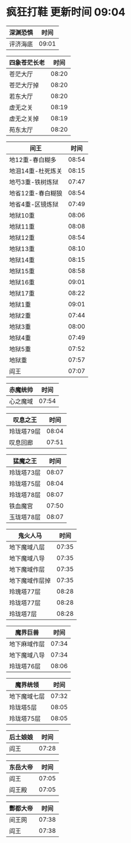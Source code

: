 # 疯狂打鞋 更新时间 09:04

| 深渊恐惧   | 时间    |
|--------|-------|
| 评济海底 | 09:01 |

| 四象苍茫长老   | 时间    |
|--------|-------|
| 苍茫大厅 | 08:20 |
| 苍茫大厅掉 | 08:20 |
| 若东大厅 | 08:20 |
| 虚无之关 | 08:19 |
| 虚无之关掉 | 08:19 |
| 苑东太厅 | 08:20 |

| 间王   | 时间    |
|--------|-------|
| 地12重-春白糊多 | 08:54 |
| 地泪14重-杜死炼关 | 08:15 |
| 地芍3重-铁树炼狱 | 07:47 |
| 地省12重-春白糊狼 | 08:54 |
| 地省4重-区镜炼狱 | 07:49 |
| 地狱10重 | 08:06 |
| 地狱11重 | 08:08 |
| 地狱12重 | 08:54 |
| 地狱13重 | 08:10 |
| 地狱14重 | 08:15 |
| 地狱15重 | 08:58 |
| 地狱16重 | 09:01 |
| 地狱17重 | 08:22 |
| 地狱1重 | 09:01 |
| 地狱2重 | 07:44 |
| 地狱3重 | 08:00 |
| 地狱4重 | 07:49 |
| 地狱5重 | 07:52 |
| 地狱重 | 07:57 |
| 阎王 | 07:07 |

| 赤魔统帅   | 时间    |
|--------|-------|
| 心之魔域 | 07:54 |

| 叹息之王   | 时间    |
|--------|-------|
| 玲珑塔79层 | 08:04 |
| 叹息回廊 | 07:51 |

| 猛魔之王   | 时间    |
|--------|-------|
| 玲珑塔73层 | 08:07 |
| 玲珑塔75层 | 08:04 |
| 玲珑塔78层 | 08:07 |
| 铁血魔宫 | 07:50 |
| 玉珑塔78层 | 08:07 |

| 鬼火人马   | 时间    |
|--------|-------|
| 地下魔域八层 | 07:35 |
| 地下魔域八导 | 07:35 |
| 地下魔域作层 | 07:35 |
| 地下魔域作层掉 | 07:35 |
| 玲瑰塔77层 | 08:28 |
| 玲珑塔77层 | 08:28 |
| 玲珑塔7层 | 08:28 |

| 魔界巨兽   | 时间    |
|--------|-------|
| 地下麻域作层 | 07:34 |
| 地下魔域八导 | 07:34 |
| 玲珑塔76层 | 08:06 |

| 魔界统领   | 时间    |
|--------|-------|
| 地下魔域七层 | 07:32 |
| 玲珑塔5层 | 08:05 |
| 玲珑塔75层 | 08:05 |

| 后土娘娘   | 时间    |
|--------|-------|
| 阎王 | 07:28 |

| 东岳大帝   | 时间    |
|--------|-------|
| 阎王 | 07:05 |
| 阎王殿 | 07:05 |

| 酆都大帝   | 时间    |
|--------|-------|
| 间王网 | 07:38 |
| 阎王 | 07:38 |